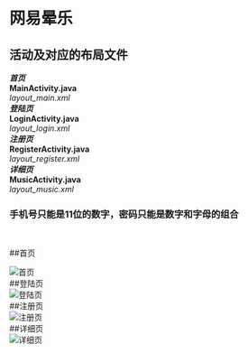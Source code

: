 # 网易晕乐
## 活动及对应的布局文件
***首页***<br>
**MainActivity.java**<br>
*layout_main.xml*<br>
***登陆页***<br>
**LoginActivity.java**<br>
*layout_login.xml*<br>
***注册页***<br>
**RegisterActivity.java**<br>
*layout_register.xml*<br>
***详细页***<br>
**MusicActivity.java**<br>
*layout_music.xml*<br>
### 手机号只能是11位的数字，密码只能是数字和字母的组合
<br>

##首页

![首页](https://github.com/2564800726/UIDemo/blob/master/img/Screenshot_20181204-140518.jpg)
<br>
##登陆页
<br>
![登陆页](https://github.com/2564800726/UIDemo/blob/master/img/Screenshot_20181204-140524.jpg)
<br>
##注册页
<br>
![注册页](https://github.com/2564800726/UIDemo/blob/master/img/Screenshot_20181204-140529.jpg)
<br>
##详细页
<br>
![详细页](https://github.com/2564800726/UIDemo/blob/master/img/Screenshot_20181204-140546.jpg)
<br>
